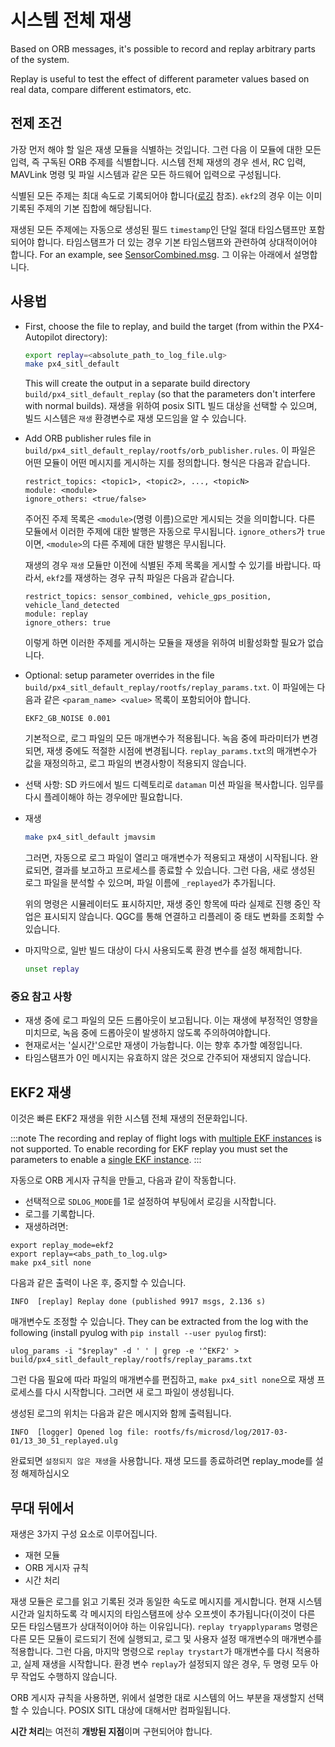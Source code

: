 # 시스템 전체 재생

Based on ORB messages, it's possible to record and replay arbitrary parts of the system.

Replay is useful to test the effect of different parameter values based on real data, compare different estimators, etc.

## 전제 조건

가장 먼저 해야 할 일은 재생 모듈을 식별하는 것입니다. 그런 다음 이 모듈에 대한 모든 입력, 즉 구독된 ORB 주제를 식별합니다. 시스템 전체 재생의 경우 센서, RC 입력, MAVLink 명령 및 파일 시스템과 같은 모든 하드웨어 입력으로 구성됩니다.

식별된 모든 주제는 최대 속도로 기록되어야 합니다([로깅](../dev_log/logging.md) 참조). `ekf2`의 경우 이는 이미 기록된 주제의 기본 집합에 해당됩니다.

재생된 모든 주제에는 자동으로 생성된 필드 `timestamp`인 단일 절대 타임스탬프만 포함되어야 합니다. 타임스탬프가 더 있는 경우 기본 타임스탬프와 관련하여 상대적이어야 합니다. For an example, see [SensorCombined.msg](https://github.com/PX4/PX4-Autopilot/blob/main/msg/SensorCombined.msg). 그 이유는 아래에서 설명합니다.


## 사용법

- First, choose the file to replay, and build the target (from within the PX4-Autopilot directory):

  ```sh
  export replay=<absolute_path_to_log_file.ulg>
  make px4_sitl_default
  ```
  This will create the output in a separate build directory `build/px4_sitl_default_replay` (so that the parameters don't interfere with normal builds). 재생을 위하여 posix SITL 빌드 대상을 선택할 수 있으며, 빌드 시스템은 `재생` 환경변수로 재생 모드임을 알 수 있습니다.
- Add ORB publisher rules file in `build/px4_sitl_default_replay/rootfs/orb_publisher.rules`. 이 파일은 어떤 모듈이 어떤 메시지를 게시하는 지를 정의합니다. 형식은 다음과 같습니다.
  ```
  restrict_topics: <topic1>, <topic2>, ..., <topicN>
  module: <module>
  ignore_others: <true/false>
  ```
  주어진 주제 목록은 `<module>`(명령 이름)으로만 게시되는 것을 의미합니다. 다른 모듈에서 이러한 주제에 대한 발행은 자동으로 무시됩니다. `ignore_others`가 `true`이면, `<module>`의 다른 주제에 대한 발행은 무시됩니다.

  재생의 경우 `재생` 모듈만 이전에 식별된 주제 목록을 게시할 수 있기를 바랍니다. 따라서, `ekf2`를 재생하는 경우 규칙 파일은 다음과 같습니다.

  ```
  restrict_topics: sensor_combined, vehicle_gps_position, vehicle_land_detected
  module: replay
  ignore_others: true
  ```

  이렇게 하면 이러한 주제를 게시하는 모듈을 재생을 위하여 비활성화할 필요가 없습니다.

- Optional: setup parameter overrides in the file `build/px4_sitl_default_replay/rootfs/replay_params.txt`. 이 파일에는 다음과 같은 `<param_name> <value>` 목록이 포함되어야 합니다.

  ```
  EKF2_GB_NOISE 0.001
  ```

  기본적으로, 로그 파일의 모든 매개변수가 적용됩니다. 녹음 중에 파라미터가 변경되면, 재생 중에도 적절한 시점에 변경됩니다. `replay_params.txt`의 매개변수가 값을 재정의하고, 로그 파일의 변경사항이 적용되지 않습니다.
- 선택 사항: SD 카드에서 빌드 디렉토리로 `dataman` 미션 파일을 복사합니다. 임무를 다시 플레이해야 하는 경우에만 필요합니다.
- 재생

  ```sh
  make px4_sitl_default jmavsim
  ```

  그러면, 자동으로 로그 파일이 열리고 매개변수가 적용되고 재생이 시작됩니다. 완료되면, 결과를 보고하고 프로세스를 종료할 수 있습니다. 그런 다음, 새로 생성된 로그 파일을 분석할 수 있으며, 파일 이름에 `_replayed`가 추가됩니다.

  위의 명령은 시뮬레이터도 표시하지만, 재생 중인 항목에 따라 실제로 진행 중인 작업은 표시되지 않습니다. QGC를 통해 연결하고 리플레이 중 태도 변화를 조회할 수 있습니다.

- 마지막으로, 일반 빌드 대상이 다시 사용되도록 환경 변수를 설정 해제합니다.

  ```sh
  unset replay
  ```

### 중요 참고 사항

- 재생 중에 로그 파일의 모든 드롭아웃이 보고됩니다. 이는 재생에 부정적인 영향을 미치므로, 녹음 중에 드롭아웃이 발생하지 않도록 주의하여야합니다.
- 현재로서는 '실시간'으로만 재생이 가능합니다. 이는 향후 추가할 예정입니다.
- 타임스탬프가 0인 메시지는 유효하지 않은 것으로 간주되어 재생되지 않습니다.

## EKF2 재생

이것은 빠른 EKF2 재생을 위한 시스템 전체 재생의 전문화입니다.

:::note
The recording and replay of flight logs with [multiple EKF instances](../advanced_config/tuning_the_ecl_ekf.md#running-multiple-ekf-instances) is not supported. To enable recording for EKF replay you must set the parameters to enable a [single EKF instance](../advanced_config/tuning_the_ecl_ekf.md#running-a-single-ekf-instance).
:::

자동으로 ORB 게시자 규칙을 만들고, 다음과 같이 작동합니다.

* 선택적으로 `SDLOG_MODE`를 1로 설정하여 부팅에서 로깅을 시작합니다.
* 로그를 기록합니다.
* 재생하려면:

```
export replay_mode=ekf2
export replay=<abs_path_to_log.ulg>
make px4_sitl none
```

다음과 같은 출력이 나온 후, 중지할 수 있습니다.

```
INFO  [replay] Replay done (published 9917 msgs, 2.136 s)
```

매개변수도 조정할 수 있습니다. They can be extracted from the log with the following \(install pyulog with `pip install --user pyulog` first\):

```
ulog_params -i "$replay" -d ' ' | grep -e '^EKF2' > build/px4_sitl_default_replay/rootfs/replay_params.txt
```

그런 다음 필요에 따라 파일의 매개변수를 편집하고, `make px4_sitl none`으로 재생 프로세스를 다시 시작합니다. 그러면 새 로그 파일이 생성됩니다.

생성된 로그의 위치는 다음과 같은 메시지와 함께 출력됩니다.

```
INFO  [logger] Opened log file: rootfs/fs/microsd/log/2017-03-01/13_30_51_replayed.ulg
```

완료되면 `설정되지 않은 재생`을 사용합니다. 재생 모드를 종료하려면 replay_mode를 설정 해제하십시오

## 무대 뒤에서

재생은 3가지 구성 요소로 이루어집니다.
- 재현 모듈
- ORB 게시자 규칙
- 시간 처리

재생 모듈은 로그를 읽고 기록된 것과 동일한 속도로 메시지를 게시합니다. 현재 시스템 시간과 일치하도록 각 메시지의 타임스탬프에 상수 오프셋이 추가됩니다(이것이 다른 모든 타임스탬프가 상대적이어야 하는 이유입니다). `replay tryapplyparams` 명령은 다른 모든 모듈이 로드되기 전에 실행되고, 로그 및 사용자 설정 매개변수의 매개변수를 적용합니다. 그런 다음, 마지막 명령으로 `replay trystart`가 매개변수를 다시 적용하고, 실제 재생을 시작합니다. 환경 변수 `replay`가 설정되지 않은 경우, 두 명령 모두 아무 작업도 수행하지 않습니다.

ORB 게시자 규칙을 사용하면, 위에서 설명한 대로 시스템의 어느 부분을 재생할지 선택할 수 있습니다. POSIX SITL 대상에 대해서만 컴파일됩니다.

**시간 처리**는 여전히 **개방된 지점**이며 구현되어야 합니다.
